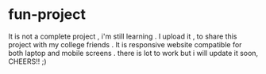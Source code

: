 # fun-project
It is not a complete project , i'm still learning .
I upload it , to share this project with my college friends .
It is responsive website compatible for both laptop and mobile screens .
there is lot to work but i will update it soon, CHEERS!! ;) 
